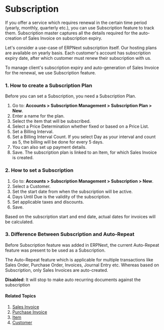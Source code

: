 # Subscription

If you offer a service which requires renewal in the certain time period (yearly, monthly, quarterly etc.), you can use Subscription feature to track them. Subscription master captures all the details required for the auto-creation of Sales Invoice on subscription expiry.

Let's consider a use-case of ERPNext subscription itself. Our hosting plans are available on yearly basis. Each customer's account has subscription expiry date, after which customer must renew their subscription with us.

To manage client's subscription expiry and auto-generation of Sales Invoice for the renewal, we use Subscription feature.

### 1. How to create a Subscription Plan
Before you can set a Subscription, you need a Subscription Plan.

1. Go to: **Accounts > Subscription Management > Subscription Plan > New**. 
1. Enter a name for the plan.
1. Select the item that will be subscribed.
1. Select a Price Determination whether fixed or based on a Price List.
1. Set a Billing Interval.
1. Set a Billing Interval Count. If you select Day as your interval and count as 5, the billing will be done for every 5 days.
1. You can also set up payment details.
1. Save.
The subscription plan is linked to an Item, for which Sales Invoice is created.

### 2. How to set a Subscription
1. Go to: **Accounts > Subscription Management > Subscription > New**. 
1. Select a Customer.
1. Set the start date from when the subscription will be active.
1. Days Until Due is the validity of the subscription.
1. Set applicable taxes and discounts.
1. Save. 

Based on the subscription start and end date, actual dates for invoices will be calculated.

### 3. Difference Between Subscription and Auto-Repeat

Before Subscription feature was added in ERPNext, the current Auto-Repeat feature was present to be used as a Subscription.

The Auto-Repeat feature which is applicable for multiple transactions like Sales Order, Purchase Order, Invoices, Journal Entry etc. Whereas based on Subscription, only Sales Invoices are auto-created.

**Disabled**: It will stop to make auto recurring documents against the subscription

#### Related Topics
1. [Sales Invoice](/docs/user/manual/en/accounts/sales-invoice)
1. [Purchase Invoice](/docs/user/manual/en/accounts/purchase-invoice)
1. [Item](/docs/user/manual/en/stock/item)
1. [Customer](/docs/user/manual/en/crm/customer)
